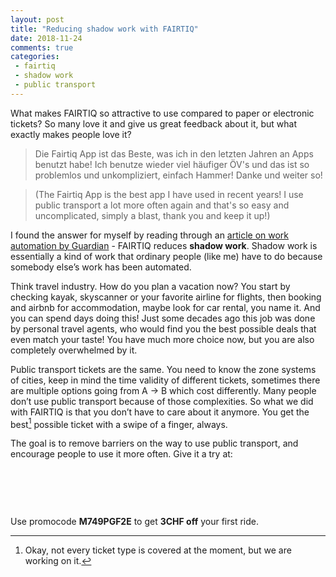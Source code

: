 ```yaml
---
layout: post
title: "Reducing shadow work with FAIRTIQ"
date: 2018-11-24
comments: true
categories:
 - fairtiq
 - shadow work
 - public transport
---
```


What makes FAIRTIQ so attractive to use compared to paper or electronic tickets?
So many love it and give us great feedback about it, but what exactly makes people love it?

> Die Fairtiq App ist das Beste, was ich in den letzten Jahren an Apps benutzt habe! Ich benutze wieder viel häufiger ÖV's und das ist so problemlos und unkompliziert, einfach Hammer! Danke und weiter so!

> (The Fairtiq App is the best app I have used in recent years! I use public transport a lot more often again and that's so easy and uncomplicated, simply a blast, thank you and keep it up!)

I found the answer for myself by reading through an [article on work automation by Guardian](https://www.theguardian.com/lifeandstyle/2018/oct/12/shadow-work-automation-tedious-jobs-oliver-burkeman) - FAIRTIQ reduces **shadow work**.
Shadow work is essentially a kind of work that ordinary people (like me) have to do because somebody else’s work has been automated.

Think travel industry. How do you plan a vacation now?
You start by checking kayak, skyscanner or your favorite airline for flights,
then booking and airbnb for accommodation, maybe look for car rental, you name it.
And you can spend days doing this! Just some decades ago this job was done by personal travel agents,
who would find you the best possible deals that even match your taste!
You have much more choice now, but you are also completely overwhelmed by it.

Public transport tickets are the same.
You need to know the zone systems of cities, keep in mind the time validity of different tickets,
sometimes there are multiple options going from A → B which cost differently.
Many people don’t use public transport because of those complexities.
So what we did with FAIRTIQ is that you don’t have to care about it anymore.
You get the best[^1] possible ticket with a swipe of a finger, always.

The goal is to remove barriers on the way to use public transport, and encourage people to use it more often.
Give it a try at:

<a href="https://play.google.com/store/apps/details?id=com.fairtiq.android" style="display:inline-block;overflow:hidden;background: url(&quot;https://play.google.com/intl/en_us/badges/images/generic/en_badge_web_generic.png&quot;) no-repeat center 0;width: 145px;background-size: cover;height: 60px;"></a>
<a href="https://itunes.apple.com/us/app/fairtiq/id1094360403?mt=8" style="display:inline-block;overflow:hidden;background:url(https://linkmaker.itunes.apple.com/en-us/badge-lrg.svg?releaseDate=2016-04-27&kind=iossoftware&bubble=ios_apps) no-repeat;width:135px;height:40px;"></a>

Use promocode **M749PGF2E** to get **3CHF off** your first ride.

[^1]: Okay, not every ticket type is covered at the moment, but we are working on it.

